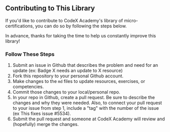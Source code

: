 ## Contributing to This Library

If you'd like to contribute to CodeX Academy's library of micro-certifications, you can do so by following the steps below.

In advance, thanks for taking the time to help us constantly improve this library!

### Follow These Steps

1. Submit an issue in Github that describes the problem and need for an update (ex: Badge X needs an update to X resource)
2. Fork this repository to your personal Github account.
3. Make changes to the `md` files to update resources, exercises, or competencies.
4. Commit those changes to your local/personal repo.
5. In your repo in Github, create a pull request. Be sure to describe the changes and why they were needed. Also, to connect your pull request to your issue from step 1, include a "tag" with the number of the issue (ex This fixes issue #5534).
6. Submit the pull request and someone at CodeX Academy will review and (hopefully) merge the changes.